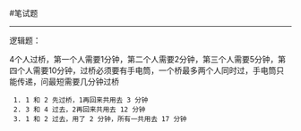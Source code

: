 #笔试题

***

逻辑题：

 4个人过桥，第一个人需要1分钟，第二个人需要2分钟，第三个人需要5分钟，第四个人需要10分钟，过桥必须要有手电筒，一个桥最多两个人同时过，手电筒只能传递，问最短需要几分钟过桥

 	 1. 1 和 2 先过桥，1再回来共用去 3 分钟
 	 2. 3 和 4 过去，2再回来共用去 12 分钟
 	 3. 1 和 2 过去，用了 2 分钟，所有一共用去 17 分钟
